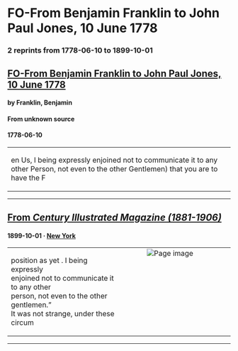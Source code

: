 
# FO-From Benjamin Franklin to John Paul Jones, 10 June 1778

### 2 reprints from 1778-06-10 to 1899-10-01

## [FO-From Benjamin Franklin to John Paul Jones, 10 June 1778](https://founders.archives.gov/documents/Franklin/01-26-02-0546)

#### by Franklin, Benjamin

#### From unknown source

#### 1778-06-10

<table style="width: 100%;"><tr><td style="width: 50%">

en Us, I being expressly enjoined not to communicate it to any other Person, not even to the other Gentlemen) that you are to have the F
</td></tr></table>

---

## [From _Century Illustrated Magazine (1881-1906)_](https://archive.org/details/sim_century-illustrated-monthly-magazine_1899-10_58_6/page/n94/mode/1up?view=theater)

#### 1899-10-01 &middot; [New York](http://dbpedia.org/resource/New_York_City)

<table style="width: 100%;"><tr><td style="width: 50%">

position as yet . I being expressly  
enjoined not to communicate it to any other  
person, not even to the other gentlemen.”  
It was not strange, under these circum
</td><td style="width: 50%; max-height: 75%; margin: auto; display: block;">
<img alt="Page image" src="https://iiif.archive.org/iiif/sim_century-illustrated-monthly-magazine_1899-10_58_6&#0036;94/pct:47.955975,32.532051,34.905660,5.048077/600,/0/default.jpg"/>
</td>
</tr></table>

---

